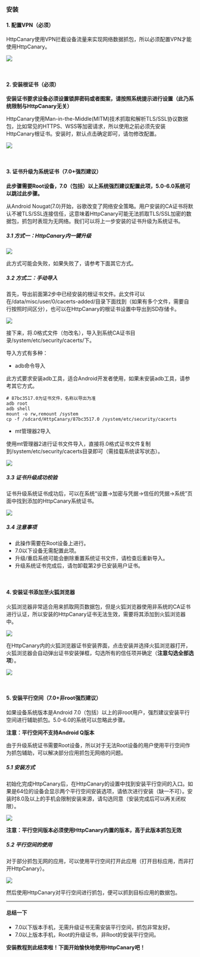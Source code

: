 ### 安装

####  1. 配置VPN（必须）

HttpCanary使用VPN拦截设备流量来实现网络数据抓包，所以必须配置VPN才能使用HttpCanary。

![](/assets/install_vpn.png)

<br>

####  2. 安装根证书（必须）

**安装证书要求设备必须设置锁屏密码或者图案，请按照系统提示进行设置（此乃系统限制与HttpCanary无关）**

HttpCanary使用Man-in-the-Middle(MITM)技术抓取和解析TLS/SSL协议数据包，比如常见的HTTPS、WSS等加密请求，所以使用之前必须先安装HttpCanary根证书。安装时，默认点击确定即可，请勿修改配置。

![](/assets/install_user_cetificate.png)

<br>

####  3. 证书升级为系统证书（7.0+强烈建议）

**此步骤需要Root设备，7.0（包括）以上系统强烈建议配置此项，5.0-6.0系统可以跳过此步骤。**

从Android Nougat(7.0)开始，谷歌改变了网络安全策略。用户安装的CA证书将默认不被TLS/SSL连接信任，这意味着HttpCanary可能无法抓取TLS/SSL加密的数据包，抓包时表现为无网络。我们可以将上一步安装的证书升级为系统证书。

##### 3.1 方式一：HttpCanary内一键升级

![](/assets/install_system_cetificate.png)

此方式可能会失败，如果失败了，请参考下面其它方式。

##### 3.2 方式二：手动导入

首先，导出前面第2步中已经安装的根证书文件。此文件可以在/data/misc/user/0/cacerts-added/目录下面找到（如果有多个文件，需要自行按照时间区分），也可以在HttpCanary的根证书设置中导出到SD存储卡。

![](/assets/cetificate_export.png)

接下来，将.0格式文件（勿改名），导入到系统CA证书目录/system/etc/security/cacerts/下。

导入方式有多种：

- adb命令导入

此方式要求安装adb工具，适合Android开发者使用，如果未安装adb工具，请参考其它方式。

```shell
# 87bc3517.0为证书文件，名称以导出为准
adb root
adb shell
mount -o rw,remount /system
cp -f /sdcard/HttpCanary/87bc3517.0 /system/etc/security/cacerts
```

- mt管理器2导入

使用mt管理器2进行证书文件导入，直接将.0格式证书文件复制到/system/etc/security/cacerts目录即可（需挂载系统读写状态）。

![](/assets/cetificate_move.png)

##### 3.3 证书升级成功校验

证书升级系统证书成功后，可以在系统“设置->加密与凭据->信任的凭据->系统”页面中找到添加的HttpCanary系统证书。

![](/assets/cetificate_trust.png)

##### 3.4 注意事项

- 此操作需要在Root设备上进行。
- 7.0以下设备无需配置此项。 
- 升级/重启系统可能会删除重置系统证书文件，请检查后重新导入。
- 升级系统证书完成后，请勿卸载第2步已安装用户证书。

<br>

####  4. 安装证书添加至火狐浏览器

火狐浏览器非常适合用来抓取网页数据包，但是火狐浏览器使用非系统的CA证书进行认证，所以安装的HttpCanary证书无法生效，需要将其添加到火狐浏览器中。

![](/assets/cetificate_firefox1.png)

在HttpCanary内的火狐浏览器证书安装界面，点击安装并选择火狐浏览器打开，火狐浏览器会自动弹出证书安装弹框，勾选所有的信任项并确定（**注意勾选全部选项**）。

![](/assets/cetificate_firefox2.png)

<br>

####  5. 安装平行空间（7.0+非root强烈建议）

如果设备系统版本是Android 7.0（包括）以上的非root用户，强烈建议安装平行空间进行辅助抓包。5.0-6.0的系统可以忽略此步骤。

**注意：平行空间不支持Android Q版本**

由于升级系统证书需要Root设备，所以对于无法Root设备的用户使用平行空间作为抓包辅助，可以解决部分应用抓包无网络的问题。

##### 5.1 安装方式

初始化完成HttpCanary后，在HttpCanary的设置中找到安装平行空间的入口。如果是64位的设备会显示两个平行空间安装选项，请依次进行安装（缺一不可）。安装时8.0及以上的手机会限制安装来源，请勾选同意（安装完成后可以再关闭权限）。

![](/assets/install_paralle_space.png)

**注意：平行空间版本必须使用HttpCanary内置的版本，高于此版本抓包无效**

##### 5.2 平行空间的使用

对于部分抓包无网的应用，可以使用平行空间打开此应用（打开目标应用，而非打开HttpCanary）。

![](/assets/paralle_space_capture.png)

然后使用HttpCanary对平行空间进行抓包，便可以抓到目标应用的数据包。

---

#### 总结一下

- 7.0以下版本手机，无需升级证书无需安装平行空间，抓包非常友好。
- 7.0以上版本手机，Root的升级证书，非Root的安装平行空间。


**安装教程到此结束啦！下面开始愉快地使用HttpCanary吧！**






